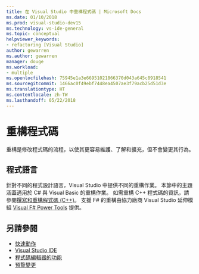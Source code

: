 ```yaml
---
title: 在 Visual Studio 中重構程式碼 | Microsoft Docs
ms.date: 01/10/2018
ms.prod: visual-studio-dev15
ms.technology: vs-ide-general
ms.topic: conceptual
helpviewer_keywords:
- refactoring [Visual Studio]
author: gewarren
ms.author: gewarren
manager: douge
ms.workload:
- multiple
ms.openlocfilehash: 75945e1a3e66951021866370d043a645c8918541
ms.sourcegitcommit: 1466ac0f49ebf7448ea4507ae3f79acb25d51d3e
ms.translationtype: HT
ms.contentlocale: zh-TW
ms.lasthandoff: 05/22/2018
---
```

# <a name="refactor-code"></a>重構程式碼

重構是修改程式碼的流程，以使其更容易維護、了解和擴充，但不會變更其行為。

## <a name="programming-languages"></a>程式語言

針對不同的程式設計語言，Visual Studio 中提供不同的重構作業。 本節中的主題涵蓋適用於 C# 與 Visual Basic 的重構作業。 如需重構 C++ 程式碼的資訊，請參閱[撰寫和重構程式碼 (C++)](/cpp/ide/writing-and-refactoring-code-cpp)。 支援 F# 的重構由協力廠商 Visual Studio 延伸模組 [Visual F# Power Tools](https://marketplace.visualstudio.com/items?itemName=FSharpSoftwareFoundation.VisualFPowerTools) 提供。

## <a name="see-also"></a>另請參閱

- [快速動作](../ide/quick-actions.md)
- [Visual Studio IDE](../ide/visual-studio-ide.md)
- [程式碼編輯器的功能](../ide/writing-code-in-the-code-and-text-editor.md)
- [預覽變更](../ide/preview-changes.md)
